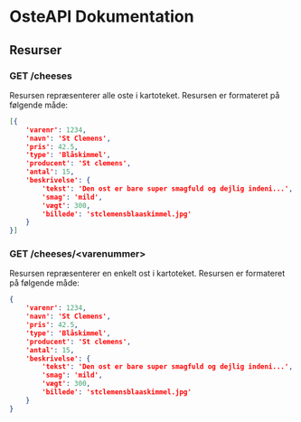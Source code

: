 # OsteAPI Dokumentation

## Resurser

### GET /cheeses

Resursen repræsenterer alle oste i kartoteket.
Resursen er formateret på følgende måde:

```JSON
[{
	'varenr': 1234,
	'navn': 'St Clemens',
	'pris': 42.5,
	'type': 'Blåskimmel',
	'producent': 'St clemens',
	'antal': 15, 
	'beskrivelse': {
		'tekst': 'Den ost er bare super smagfuld og dejlig indeni...',
		'smag': 'mild',
		'vægt': 300,
		'billede': 'stclemensblaaskimmel.jpg'
	}
}]
```

### GET /cheeses/\<varenummer>

Resursen repræsenterer en enkelt ost i kartoteket.
Resursen er formateret på følgende måde:

```JSON
{
	'varenr': 1234,
	'navn': 'St Clemens',
	'pris': 42.5,
	'type': 'Blåskimmel',
	'producent': 'St clemens',
	'antal': 15, 
	'beskrivelse': {
		'tekst': 'Den ost er bare super smagfuld og dejlig indeni...',
		'smag': 'mild',
		'vægt': 300,
		'billede': 'stclemensblaaskimmel.jpg'
	}
}
```